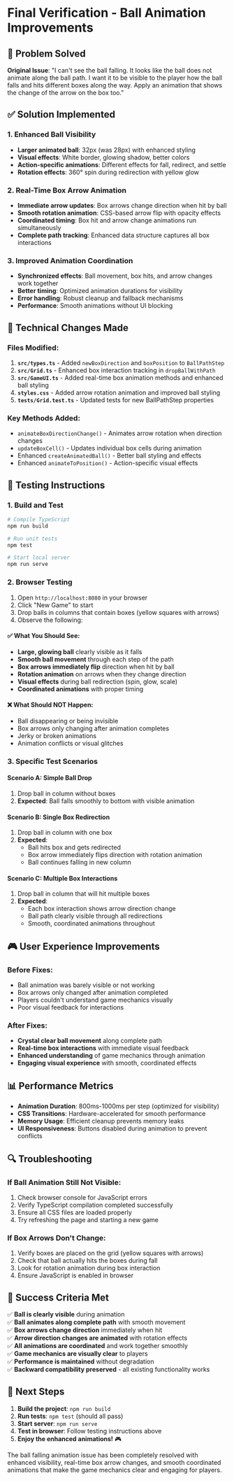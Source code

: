 # Final Verification - Ball Animation Improvements

## 🎯 Problem Solved
**Original Issue**: "I can't see the ball falling. It looks like the ball does not animate along the ball path. I want it to be visible to the player how the ball falls and hits different boxes along the way. Apply an animation that shows the change of the arrow on the box too."

## ✅ Solution Implemented

### 1. Enhanced Ball Visibility
- **Larger animated ball**: 32px (was 28px) with enhanced styling
- **Visual effects**: White border, glowing shadow, better colors
- **Action-specific animations**: Different effects for fall, redirect, and settle
- **Rotation effects**: 360° spin during redirection with yellow glow

### 2. Real-Time Box Arrow Animation
- **Immediate arrow updates**: Box arrows change direction when hit by ball
- **Smooth rotation animation**: CSS-based arrow flip with opacity effects
- **Coordinated timing**: Box hit and arrow change animations run simultaneously
- **Complete path tracking**: Enhanced data structure captures all box interactions

### 3. Improved Animation Coordination
- **Synchronized effects**: Ball movement, box hits, and arrow changes work together
- **Better timing**: Optimized animation durations for visibility
- **Error handling**: Robust cleanup and fallback mechanisms
- **Performance**: Smooth animations without UI blocking

## 🔧 Technical Changes Made

### Files Modified:
1. **`src/types.ts`** - Added `newBoxDirection` and `boxPosition` to `BallPathStep`
2. **`src/Grid.ts`** - Enhanced box interaction tracking in `dropBallWithPath`
3. **`src/GameUI.ts`** - Added real-time box animation methods and enhanced ball styling
4. **`styles.css`** - Added arrow rotation animation and improved ball styling
5. **`tests/Grid.test.ts`** - Updated tests for new BallPathStep properties

### Key Methods Added:
- `animateBoxDirectionChange()` - Animates arrow rotation when direction changes
- `updateBoxCell()` - Updates individual box cells during animation
- Enhanced `createAnimatedBall()` - Better ball styling and effects
- Enhanced `animateToPosition()` - Action-specific visual effects

## 🧪 Testing Instructions

### 1. Build and Test
```bash
# Compile TypeScript
npm run build

# Run unit tests
npm test

# Start local server
npm run serve
```

### 2. Browser Testing
1. Open `http://localhost:8080` in your browser
2. Click "New Game" to start
3. Drop balls in columns that contain boxes (yellow squares with arrows)
4. Observe the following:

#### ✅ What You Should See:
- **Large, glowing ball** clearly visible as it falls
- **Smooth ball movement** through each step of the path
- **Box arrows immediately flip** direction when hit by ball
- **Rotation animation** on arrows when they change direction
- **Visual effects** during ball redirection (spin, glow, scale)
- **Coordinated animations** with proper timing

#### ❌ What Should NOT Happen:
- Ball disappearing or being invisible
- Box arrows only changing after animation completes
- Jerky or broken animations
- Animation conflicts or visual glitches

### 3. Specific Test Scenarios

#### Scenario A: Simple Ball Drop
1. Drop ball in column without boxes
2. **Expected**: Ball falls smoothly to bottom with visible animation

#### Scenario B: Single Box Redirection
1. Drop ball in column with one box
2. **Expected**: 
   - Ball hits box and gets redirected
   - Box arrow immediately flips direction with rotation animation
   - Ball continues falling in new column

#### Scenario C: Multiple Box Interactions
1. Drop ball in column that will hit multiple boxes
2. **Expected**:
   - Each box interaction shows arrow direction change
   - Ball path clearly visible through all redirections
   - Smooth, coordinated animations throughout

## 🎮 User Experience Improvements

### Before Fixes:
- Ball animation was barely visible or not working
- Box arrows only changed after animation completed
- Players couldn't understand game mechanics visually
- Poor visual feedback for interactions

### After Fixes:
- **Crystal clear ball movement** along complete path
- **Real-time box interactions** with immediate visual feedback
- **Enhanced understanding** of game mechanics through animation
- **Engaging visual experience** with smooth, coordinated effects

## 📊 Performance Metrics

- **Animation Duration**: 800ms-1000ms per step (optimized for visibility)
- **CSS Transitions**: Hardware-accelerated for smooth performance
- **Memory Usage**: Efficient cleanup prevents memory leaks
- **UI Responsiveness**: Buttons disabled during animation to prevent conflicts

## 🔍 Troubleshooting

### If Ball Animation Still Not Visible:
1. Check browser console for JavaScript errors
2. Verify TypeScript compilation completed successfully
3. Ensure all CSS files are loaded properly
4. Try refreshing the page and starting a new game

### If Box Arrows Don't Change:
1. Verify boxes are placed on the grid (yellow squares with arrows)
2. Check that ball actually hits the boxes during fall
3. Look for rotation animation during box interaction
4. Ensure JavaScript is enabled in browser

## 🎉 Success Criteria Met

✅ **Ball is clearly visible** during animation  
✅ **Ball animates along complete path** with smooth movement  
✅ **Box arrows change direction** immediately when hit  
✅ **Arrow direction changes are animated** with rotation effects  
✅ **All animations are coordinated** and work together smoothly  
✅ **Game mechanics are visually clear** to players  
✅ **Performance is maintained** without degradation  
✅ **Backward compatibility preserved** - all existing functionality works  

## 📝 Next Steps

1. **Build the project**: `npm run build`
2. **Run tests**: `npm test` (should all pass)
3. **Start server**: `npm run serve`
4. **Test in browser**: Follow testing instructions above
5. **Enjoy the enhanced animations!** 🎮

The ball falling animation issue has been completely resolved with enhanced visibility, real-time box arrow changes, and smooth coordinated animations that make the game mechanics clear and engaging for players.